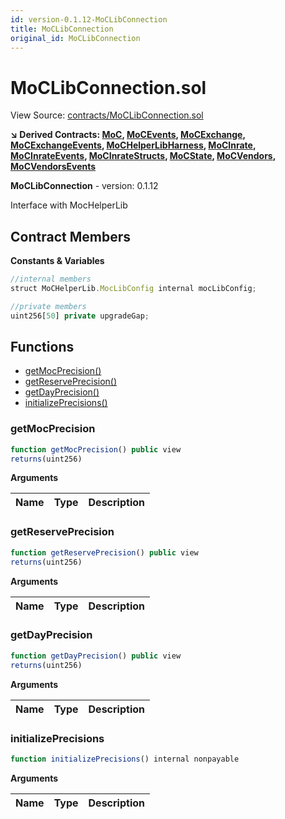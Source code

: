 ```yaml
---
id: version-0.1.12-MoCLibConnection
title: MoCLibConnection
original_id: MoCLibConnection
---
```


# MoCLibConnection.sol

View Source: [contracts/MoCLibConnection.sol](../../contracts/MoCLibConnection.sol)

**↘ Derived Contracts: [MoC](MoC.md), [MoCEvents](MoCEvents.md), [MoCExchange](MoCExchange.md), [MoCExchangeEvents](MoCExchangeEvents.md), [MoCHelperLibHarness](MoCHelperLibHarness.md), [MoCInrate](MoCInrate.md), [MoCInrateEvents](MoCInrateEvents.md), [MoCInrateStructs](MoCInrateStructs.md), [MoCState](MoCState.md), [MoCVendors](MoCVendors.md), [MoCVendorsEvents](MoCVendorsEvents.md)**

**MoCLibConnection** - version: 0.1.12

Interface with MocHelperLib

## Contract Members
**Constants & Variables**

```js
//internal members
struct MoCHelperLib.MocLibConfig internal mocLibConfig;

//private members
uint256[50] private upgradeGap;

```

## Functions

- [getMocPrecision()](#getmocprecision)
- [getReservePrecision()](#getreserveprecision)
- [getDayPrecision()](#getdayprecision)
- [initializePrecisions()](#initializeprecisions)

### getMocPrecision

```js
function getMocPrecision() public view
returns(uint256)
```

**Arguments**

| Name        | Type           | Description  |
| ------------- |------------- | -----|

### getReservePrecision

```js
function getReservePrecision() public view
returns(uint256)
```

**Arguments**

| Name        | Type           | Description  |
| ------------- |------------- | -----|

### getDayPrecision

```js
function getDayPrecision() public view
returns(uint256)
```

**Arguments**

| Name        | Type           | Description  |
| ------------- |------------- | -----|

### initializePrecisions

```js
function initializePrecisions() internal nonpayable
```

**Arguments**

| Name        | Type           | Description  |
| ------------- |------------- | -----|

